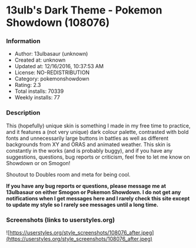 # 13ulb's Dark Theme -  Pokemon Showdown (108076)

### Information
- Author: 13ulbasaur (unknown)
- Created at: unknown
- Updated at: 12/16/2016, 10:37:53 AM
- License: NO-REDISTRIBUTION
- Category: pokemonshowdown
- Rating: 2.3
- Total installs: 70339
- Weekly installs: 77


### Description
This (hopefully) unique skin is something I made in my free time to practice, and it features a (not very unique) dark colour palette, contrasted with bold fonts and unnecessarily large buttons in battles as well as different backgrounds from XY and ORAS and animated weather. This skin is constantly in the works (and is probably buggy), and if you have any suggestions, questions, bug reports or criticism, feel free to let me know on Showdown or on Smogon!

Shoutout to Doubles room and meta for being cool.


<b>If you have any bug reports or questions, please message me at 13ulbasaur on either Smogon or Pokemon Showdown. I do not get any notifications when I get messages here and I rarely check this site except to update my style so I rarely see messages until a long time.</b>


### Screenshots (links to userstyles.org)
![https://userstyles.org/style_screenshots/108076_after.jpeg](https://userstyles.org/style_screenshots/108076_after.jpeg)


